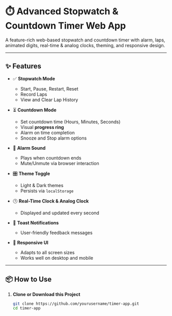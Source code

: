 # ⏱️ Advanced Stopwatch & Countdown Timer Web App

A feature-rich web-based stopwatch and countdown timer with alarm, laps, animated digits, real-time & analog clocks, theming, and responsive design.

---

## ✨ Features

- ✅ **Stopwatch Mode**
  - Start, Pause, Restart, Reset
  - Record Laps
  - View and Clear Lap History

- ⏳ **Countdown Mode**
  - Set countdown time (Hours, Minutes, Seconds)
  - Visual **progress ring**
  - Alarm on time completion
  - Snooze and Stop alarm options

- 🔔 **Alarm Sound**
  - Plays when countdown ends
  - Mute/Unmute via browser interaction

- 🎛️ **Theme Toggle**
  - Light & Dark themes
  - Persists via `localStorage`

- 🕒 **Real-Time Clock & Analog Clock**
  - Displayed and updated every second

- 💬 **Toast Notifications**
  - User-friendly feedback messages

- 📱 **Responsive UI**
  - Adapts to all screen sizes
  - Works well on desktop and mobile

---

## 📦 How to Use

1. **Clone or Download this Project**
   ```bash
   git clone https://github.com/yourusername/timer-app.git
   cd timer-app
